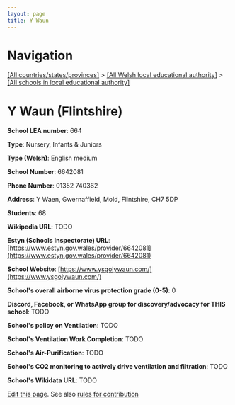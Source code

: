```yaml
---
layout: page
title: Y Waun
---
```

# Navigation

[[All countries/states/provinces]](../../..) > [[All Welsh local educational authority]](../..) > [[All schools in local educational authority]](..)

# Y Waun (Flintshire)

**School LEA number**: 664

**Type**: Nursery, Infants & Juniors

**Type (Welsh)**: English medium

**School Number**: 6642081

**Phone Number**: 01352 740362

**Address**: Y Waen, Gwernaffield, Mold, Flintshire, CH7 5DP

**Students**: 68

**Wikipedia URL**: TODO

**Estyn (Schools Inspectorate) URL**: [https://www.estyn.gov.wales/provider/6642081](https://www.estyn.gov.wales/provider/6642081)

**School Website**: [https://www.ysgolywaun.com/](https://www.ysgolywaun.com/)

**School's overall airborne virus protection grade (0-5)**: 0

**Discord, Facebook, or WhatsApp group for discovery/advocacy for THIS school**: TODO

**School's policy on Ventilation**: TODO

**School's Ventilation Work Completion**: TODO

**School's Air-Purification**: TODO

**School's CO2 monitoring to actively drive ventilation and filtration**: TODO

**School's Wikidata URL**: TODO




[Edit this page](https://github.com/VentilationProject/Wales/edit/prif/./Flintshire/Y_Waun.md). See also [rules for contribution](../../../contribution-rules/)